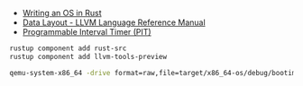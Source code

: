 
- [Writing an OS in Rust](https://os.phil-opp.com/)
- [Data Layout - LLVM Language Reference Manual](https://llvm.org/docs/LangRef.html#data-layout)
- [Programmable Interval Timer (PIT)](https://wiki.osdev.org/Programmable_Interval_Timer)

```sh
rustup component add rust-src
rustup component add llvm-tools-preview

qemu-system-x86_64 -drive format=raw,file=target/x86_64-os/debug/bootimage-mini_os.bin
```
